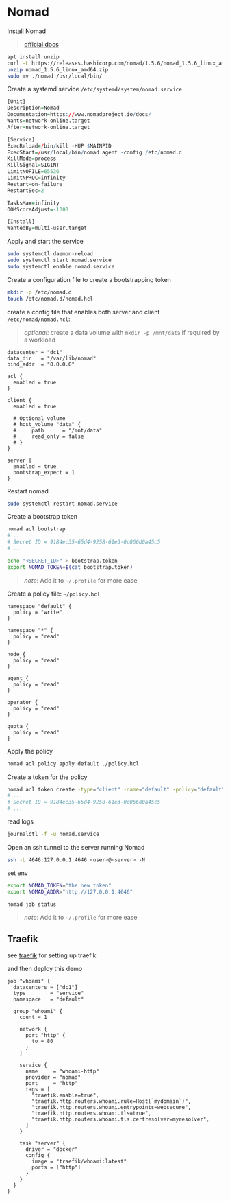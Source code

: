 # Nomad

Install Nomad

> [official docs](https://developer.hashicorp.com/nomad/downloads)

```sh
apt install unzip
curl -L https://releases.hashicorp.com/nomad/1.5.6/nomad_1.5.6_linux_amd64.zip -o nomad_1.5.6_linux_amd64.zip
unzip nomad_1.5.6_linux_amd64.zip
sudo mv ./nomad /usr/local/bin/
```

Create a systemd service `/etc/systemd/system/nomad.service`

```r
[Unit]
Description=Nomad
Documentation=https://www.nomadproject.io/docs/
Wants=network-online.target
After=network-online.target

[Service]
ExecReload=/bin/kill -HUP $MAINPID
ExecStart=/usr/local/bin/nomad agent -config /etc/nomad.d
KillMode=process
KillSignal=SIGINT
LimitNOFILE=65536
LimitNPROC=infinity
Restart=on-failure
RestartSec=2

TasksMax=infinity
OOMScoreAdjust=-1000

[Install]
WantedBy=multi-user.target
```

Apply and start the service

```sh
sudo systemctl daemon-reload
sudo systemctl start nomad.service
sudo systemctl enable nomad.service
```

Create a configuration file to create a bootstrapping token

```sh
mkdir -p /etc/nomad.d
touch /etc/nomad.d/nomad.hcl
```

create a config file that enables both server and client `/etc/nomad/nomad.hcl`:

> *optional*: create a data volume with `mkdir -p /mnt/data` if required by a workload

```hcl
datacenter = "dc1"
data_dir   = "/var/lib/nomad"
bind_addr  = "0.0.0.0"

acl {
  enabled = true
}

client {
  enabled = true

  # Optional volume
  # host_volume "data" {
  #     path      = "/mnt/data"
  #     read_only = false
  # }
}

server {
  enabled = true
  bootstrap_expect = 1
}
```

Restart nomad

```sh
sudo systemctl restart nomad.service

```

Create a bootstrap token

```sh
nomad acl bootstrap
# ...
# Secret ID = 9184ec35-65d4-9258-61e3-0c066d0a45c5
# ...

echo "<SECRET_ID>" > bootstrap.token
export NOMAD_TOKEN=$(cat bootstrap.token)
```

> *note*: Add it to `~/.profile` for more ease

Create a policy file: `~/policy.hcl`

```hcl
namespace "default" {
  policy = "write"
}

namespace "*" {
  policy = "read"
}

node {
  policy = "read"
}

agent {
  policy = "read"
}

operator {
  policy = "read"
}

quota {
  policy = "read"
}
```

Apply the policy

```sh
nomad acl policy apply default ./policy.hcl
```

Create a token for the policy

```sh
nomad acl token create -type="client" -name="default" -policy="default"
# ...
# Secret ID = 9184ec35-65d4-9258-61e3-0c066d0a45c5
# ...
```

read logs

```sh
journalctl -f -u nomad.service
```


Open an ssh tunnel to the server running Nomad

```sh
ssh -L 4646:127.0.0.1:4646 <user>@<server> -N
```

set env

```sh
export NOMAD_TOKEN="the new token"
export NOMAD_ADDR="http://127.0.0.1:4646"

nomad job status
```

> *note*: Add it to `~/.profile` for more ease


## Traefik

see [traefik](./traefik.md) for setting up traefik

and then deploy this demo

```hcl
job "whoami" {
  datacenters = ["dc1"]
  type        = "service"
  namespace   = "default"

  group "whoami" {
    count = 1

    network {
      port "http" {
        to = 80
      }
    }

    service {
      name     = "whoami-http"
      provider = "nomad"
      port     = "http"
      tags = [
        "traefik.enable=true",
        "traefik.http.routers.whoami.rule=Host(`mydomain`)",
        "traefik.http.routers.whoami.entrypoints=websecure",
        "traefik.http.routers.whoami.tls=true",
        "traefik.http.routers.whoami.tls.certresolver=myresolver",
      ]
    }

    task "server" {
      driver = "docker"
      config {
        image = "traefik/whoami:latest"
        ports = ["http"]
      }
    }
  }
}
```
